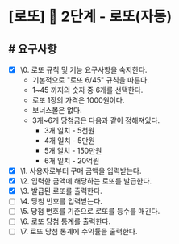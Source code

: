 # [로또] 🚀 2단계 - 로또(자동) 

## # 요구사항

- [x] \0. 로또 규칙 및 기능 요구사항을 숙지한다.
  - 기본적으로 "로또 6/45" 규칙을 따른다.
  - 1~45 까지의 숫자 중 6개를 선택한다.
  - 로또 1장의 가격은 1000원이다.
  - 보너스볼은 없다.
  - 3개~6개 당첨금은 다음과 같이 정해져있다.
    - 3개 일치 - 5천원
    - 4개 일치 - 5만원
    - 5개 일치 - 150만원
    - 6개 일치 - 20억원
- [x] \1. 사용자로부터 구매 금액을 입력받는다.
- [x] \2. 입력한 금액에 해당하는 로또를 발급한다.
- [x] \3. 발급된 로또를 출력한다.
- [ ] \4. 당첨 번호를 입력받는다.
- [ ] \5. 당첨 번호를 기준으로 로또를 등수를 매긴다.
- [ ] \6. 로또 당첨 통계를 출력한다.
- [ ] \7. 로또 당첨 통계에 수익률을 출력한다.
